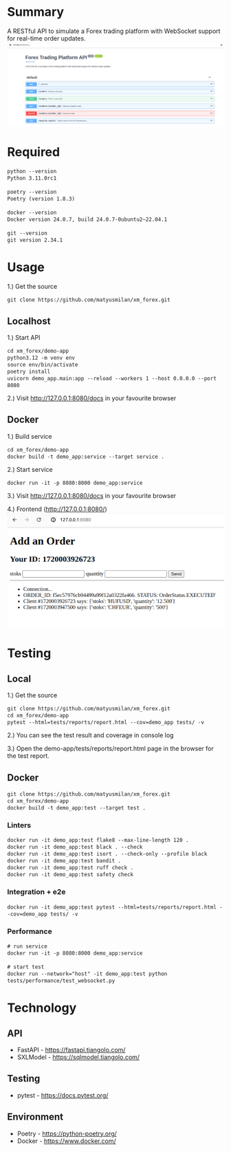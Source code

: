 # Summary
A RESTful API to simulate a Forex trading platform with WebSocket support for real-time order updates.
![docs.png](images/docs.png)
# Required
```commandline
python --version
Python 3.11.0rc1

poetry --version
Poetry (version 1.8.3)

docker --version
Docker version 24.0.7, build 24.0.7-0ubuntu2~22.04.1

git --version
git version 2.34.1
```
# Usage
1.) Get the source
```commandline
git clone https://github.com/matyusmilan/xm_forex.git
```
## Localhost
1.) Start API
```commandline
cd xm_forex/demo-app
python3.12 -m venv env
source env/bin/activate
poetry install
uvicorn demo_app.main:app --reload --workers 1 --host 0.0.0.0 --port 8080
```
2.) Visit http://127.0.0.1:8080/docs in your favourite browser
## Docker
1.) Build service
```commandline
cd xm_forex/demo-app
docker build -t demo_app:service --target service .
```
2.) Start service
```commandline
docker run -it -p 8080:8000 demo_app:service
```
3.) Visit http://127.0.0.1:8080/docs in your favourite browser

4.) Frontend (http://127.0.0.1:8080/)
![frontend.png](images/frontend.png)

# Testing

## Local
1.) Get the source
```commandline
git clone https://github.com/matyusmilan/xm_forex.git
cd xm_forex/demo-app
pytest --html=tests/reports/report.html --cov=demo_app tests/ -v
```
2.) You can see the test result and coverage in console log

3.) Open the demo-app/tests/reports/report.html page in the browser for the test report.

## Docker
```commandline
git clone https://github.com/matyusmilan/xm_forex.git
cd xm_forex/demo-app
docker build -t demo_app:test --target test .
```
### Linters
```commandline
docker run -it demo_app:test flake8 --max-line-length 120 .
docker run -it demo_app:test black . --check
docker run -it demo_app:test isort . --check-only --profile black
docker run -it demo_app:test bandit .
docker run -it demo_app:test ruff check .
docker run -it demo_app:test safety check 
```

### Integration + e2e
```commandline
docker run -it demo_app:test pytest --html=tests/reports/report.html --cov=demo_app tests/ -v
```

### Performance
```commandline
# run service
docker run -it -p 8080:8000 demo_app:service

# start test
docker run --network="host" -it demo_app:test python tests/performance/test_websocket.py
```
# Technology

## API
- FastAPI - https://fastapi.tiangolo.com/
- SXLModel - https://sqlmodel.tiangolo.com/

## Testing
- pytest - https://docs.pytest.org/

## Environment
- Poetry - https://python-poetry.org/
- Docker - https://www.docker.com/


